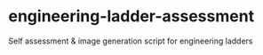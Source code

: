# engineering-ladder-assessment
Self assessment &amp; image generation script for engineering ladders
